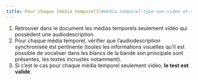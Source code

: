 ```yaml
---
title: Pour chaque [média temporel](#media-temporel-type-son-video-et-synchronise) pré-enregistré seulement vidéo ayant une [audiodescription](#audiodescription-synchronisee-media-temporel) synchronisée, celle-ci est-elle pertinente ?
---
```


1. Retrouver dans le document les médias temporels seulement vidéo qui possèdent une audiodescription.
2. Pour chaque média temporel, vérifier que l’audiodescription synchronisée est pertinente (toutes les informations visuelles qu’il est possible de vocaliser dans les blancs de la bande son principale sont présentes, les textes incrustés notamment).
3. Si c’est le cas pour chaque média temporel seulement vidéo, **le test est validé**.